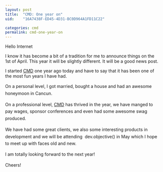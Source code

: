 ```yaml
---
layout: post
title:  "CMD: One year on"
uid:	"16A7438F-ED45-4D31-BC0D964A1FD11C22"

categories: cmd
permalink: cmd-one-year-on
---
```

<p>Hello Internet</p>

<p>I know it has become a bit of a tradition for me to announce things on the 1st of April. This year it will be slightly different. It will be a good news post.&nbsp;</p>

<p>I started <a href="http://charliemikedelta.com">CMD</a> one year ago today and have to say that it has been one of the most fun years I have had.&nbsp;</p>

<p><span style="line-height: 1.6em;">On a personal level, I got married, bought a house and had an awesome honeymoon in Cancun.&nbsp;</span></p>

<p><span style="line-height: 1.6em;">On a professional level, <a href="http://charliemikedelta.com">CMD</a> has thrived in the year, we have manged to pay wages, sponsor conferences and even had some awesome swag produced.&nbsp;</span></p>

<p><span style="line-height: 1.6em;">We have had some great clients, we also some interesting products in development and&nbsp;we will be attending &nbsp;dev.objective() in May which I hope to meet up with faces old and new.&nbsp;</span></p>

<p><span style="line-height: 20.7999992370605px;">I am totally looking forward to the next year!&nbsp;</span></p>

<p><span style="line-height: 20.7999992370605px;">Cheers!</span></p>

<p>&nbsp;</p>

<p>&nbsp;</p>